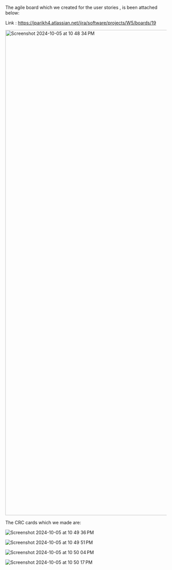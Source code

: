 The agile board which we created for the user stories , is been attached below: 

Link : https://jparikh4.atlassian.net/jira/software/projects/W5/boards/19


<img width="1512" alt="Screenshot 2024-10-05 at 10 48 34 PM" src="https://github.com/user-attachments/assets/3f2219aa-5409-495b-8c82-0b648940e9b7">


The CRC cards which we made are: 


![Screenshot 2024-10-05 at 10 49 36 PM](https://github.com/user-attachments/assets/e491664a-3eb0-4bdf-9796-f4c259d5aaf4)



![Screenshot 2024-10-05 at 10 49 51 PM](https://github.com/user-attachments/assets/54b6d61f-8b0a-4ded-93ba-0688c655a8d5)



![Screenshot 2024-10-05 at 10 50 04 PM](https://github.com/user-attachments/assets/04d61106-77b5-4732-8b16-84591009ac5a)


![Screenshot 2024-10-05 at 10 50 17 PM](https://github.com/user-attachments/assets/4a56ec61-b8c8-4a87-9729-b4fde8e84023)


